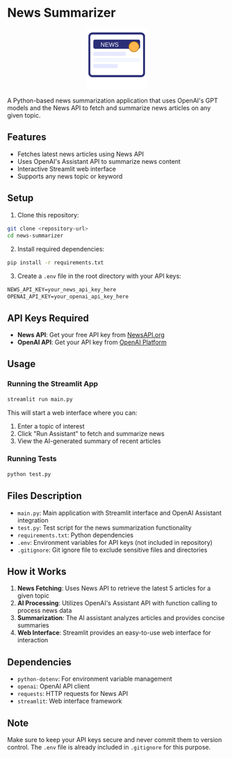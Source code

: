 # News Summarizer

<p align="center">
	<img src="assets/news-source.svg" alt="News Source" width="140"/>
</p>

A Python-based news summarization application that uses OpenAI's GPT models and the News API to fetch and summarize news articles on any given topic.

## Features

- Fetches latest news articles using News API
- Uses OpenAI's Assistant API to summarize news content
- Interactive Streamlit web interface
- Supports any news topic or keyword

## Setup

1. Clone this repository:
```bash
git clone <repository-url>
cd news-summarizer
```

2. Install required dependencies:
```bash
pip install -r requirements.txt
```

3. Create a `.env` file in the root directory with your API keys:
```
NEWS_API_KEY=your_news_api_key_here
OPENAI_API_KEY=your_openai_api_key_here
```

## API Keys Required

- **News API**: Get your free API key from [NewsAPI.org](https://newsapi.org/)
- **OpenAI API**: Get your API key from [OpenAI Platform](https://platform.openai.com/)

## Usage

### Running the Streamlit App

```bash
streamlit run main.py
```

This will start a web interface where you can:
1. Enter a topic of interest
2. Click "Run Assistant" to fetch and summarize news
3. View the AI-generated summary of recent articles

### Running Tests

```bash
python test.py
```

## Files Description

- `main.py`: Main application with Streamlit interface and OpenAI Assistant integration
- `test.py`: Test script for the news summarization functionality
- `requirements.txt`: Python dependencies
- `.env`: Environment variables for API keys (not included in repository)
- `.gitignore`: Git ignore file to exclude sensitive files and directories

## How it Works

1. **News Fetching**: Uses News API to retrieve the latest 5 articles for a given topic
2. **AI Processing**: Utilizes OpenAI's Assistant API with function calling to process news data
3. **Summarization**: The AI assistant analyzes articles and provides concise summaries
4. **Web Interface**: Streamlit provides an easy-to-use web interface for interaction

## Dependencies

- `python-dotenv`: For environment variable management
- `openai`: OpenAI API client
- `requests`: HTTP requests for News API
- `streamlit`: Web interface framework

## Note

Make sure to keep your API keys secure and never commit them to version control. The `.env` file is already included in `.gitignore` for this purpose.
